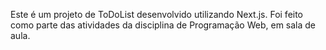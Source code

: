 Este é um projeto de ToDoList desenvolvido utilizando Next.js.
Foi feito como parte das atividades da disciplina de Programação Web, em sala de aula.
